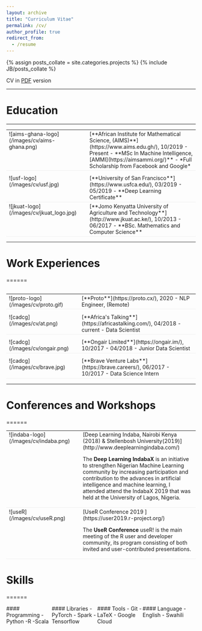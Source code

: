 ```yaml
---
layout: archive
title: "Curriculum Vitae"
permalink: /cv/
author_profile: true
redirect_from:
  - /resume
---
```


<!--{% include base_path %}-->
{% assign posts_collate = site.categories.projects %}
{% include JB/posts_collate %}

CV in [PDF](/archive/Catherine_Gitau_cv.pdf) version


---

# Education
---
<table style="width:100%">
<col width="9%">
<col width="20">
<col >

<tr style="border-bottom:1pt solid #eee">
<td markdown="1">
![aims-ghana-logo](/images/cv/aims-ghana.png)
</td>
<td></td>
<td markdown="1">
[**African Institute for Mathematical Science, (AIMS)**](https://www.aims.edu.gh/), 10/2019 - Present 
- **MSc In Machine Intelligence, [AMMI](https://aimsammi.org/)**
- *Full Scholarship from Facebook and Google*
</td> 
</tr>

<tr height="10"/>
<tr style="border-bottom:1pt solid #eee">
<td markdown="1">
![usf-logo](/images/cv/usf.jpg)
</td>
<td></td>
<td markdown="1">
[**University of San Francisco**](https://www.usfca.edu/), 03/2019 - 05/2019
- **Deep Learning Certificate**
</td> 
</tr>

<tr style="border-bottom:1pt solid #eee">
<td markdown="1">
![jkuat-logo](/images/cv/jkuat_logo.jpg)
</td>
<td></td>
<td markdown="1">
[**Jomo Kenyatta University of Agriculture and Technology**](http://www.jkuat.ac.ke/), 10/2013 - 06/2017 
- **BSc. Mathematics and Computer Science**
</td> 
</tr>
</table>

---

# Work Experiences
======
<table style="width:100%">
<col width="17%">
<col width="20">
<col >

<table style="width:100%">
<col width="17%">
<col width="20">
<col >
<tr style="border-bottom:1pt solid #eee">
<td markdown="1">
![proto-logo](/images/cv/proto.gif)
</td>
<td></td>
<td markdown="1">
[**Proto**](https://proto.cx/), 2020 
- NLP Engineer, (Remote)
</td> 
</tr>

<tr height="10"/>
<tr style="border-bottom:1pt solid #eee">
<td markdown="1">
![cadcg](/images/cv/at.png)
</td>
<td></td>
<td markdown="1">
[**Africa's Talking**](https://africastalking.com/), 04/2018 - current
- Data Scientist
</td> 
</tr>

<tr height="10"/>
<tr style="border-bottom:1pt solid #eee">
<td markdown="1">
![cadcg](/images/cv/ongair.png)
</td>
<td></td>
<td markdown="1">
[**Ongair Limited**](https://ongair.im/), 10/2017 - 04/2018 
- Junior Data Scientist
</td> 
</tr>

<tr height="10"/>
<tr style="border-bottom:1pt solid #eee">
<td markdown="1">
![cadcg](/images/cv/brave.jpg)
</td>
<td></td>
<td markdown="1">
[**Brave Venture Labs**](https://brave.careers/), 06/2017 - 10/2017 
- Data Science Intern
</td> 
</tr>
</table>

---

# Conferences and Workshops 
======
<table style="width:100%">
<col width="17%">
<col width="20">
<col >

<tr style="border-bottom:1pt solid #eee">
<td markdown="1">
![indaba-logo](/images/cv/indaba.png)
</td>
<td></td>
<td markdown="1">
[Deep Learning Indaba, Nairobi Kenya (2018) & Stellenbosh University(2019)](http://www.deeplearningindaba.com/)

The **Deep Learning IndabaX** is an initiative to strengthen Nigerian Machine Learning community by increasing participation and contribution to the advances in artificial intelligence and machine learning, I attended attend the IndabaX 2019 that was held at the University of Lagos, Nigeria.
</td> 
</tr>


<tr style="border-bottom:1pt solid #eee">
<td markdown="1">
![useR](/images/cv/useR.png)
</td>
<td></td>
<td markdown="1">
[UseR Conference 2019 ](https://user2019.r-project.org/)

The **UseR Conference** useR! is the main meeting of the R user and developer community, its program consisting of both invited and user-contributed presentations.
</td> 
</tr>
</table>


# Skills

======
<div class="container">

<div class="leftpane1" markdown="1">
#### Programming
- Python
-R
-Scala
</div>
  
<div class="leftpane1" markdown="1">
#### Libraries
- PyTorch
- Spark
- Tensorflow
</div>
  
<div class="leftpane1" markdown="1">
#### Tools
- Git 
- LaTeX
- Google Cloud
</div>

<div class="leftpane1" markdown="1">
#### Language
- English
- Swahili
</div>

</div>




<style type="text/css">
td {
    border: 0.5px;
    vertical-align: top;
    text-align: left;
}

.container {
  width: 100%;
  height: 100%;
}

.leftpane1 {
    width: 24%;
    height: 100%;
    float: left;
    border-collapse: collapse;
}

.leftpane2 {
    width: 8%;
    height: 100%;
    margin: 8px;
  	float: left;
    border-collapse: collapse;
}

.leftpane3 {
    width: 86%;
    height: 100%;
  	float: left;
    border-collapse: collapse;
}

.leftpane4 {
    width: 15%;
    height: 100%;
    margin: 8px;
  	float: left;
    border-collapse: collapse;
}

.leftpane5 {
    width: 80%;
    height: 100%;
  	float: left;
    border-collapse: collapse;
}

.rightpane {
  width: 33%;
  height: 100%;
  float: right;
  background-color: yellow;
  border-collapse: collapse;
}
</style>



<!--Publications
======
  <ul>{% for post in site.publications %}
    {% include archive-single-cv.html %}
  {% endfor %}</ul>-->
  
 
